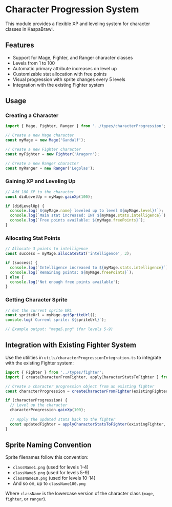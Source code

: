 # Character Progression System

This module provides a flexible XP and leveling system for character classes in KaspaBrawl.

## Features

- Support for Mage, Fighter, and Ranger character classes
- Levels from 1 to 100
- Automatic primary attribute increases on level up
- Customizable stat allocation with free points
- Visual progression with sprite changes every 5 levels
- Integration with the existing Fighter system

## Usage

### Creating a Character

```typescript
import { Mage, Fighter, Ranger } from '../types/characterProgression';

// Create a new Mage character
const myMage = new Mage('Gandalf');

// Create a new Fighter character
const myFighter = new Fighter('Aragorn');

// Create a new Ranger character
const myRanger = new Ranger('Legolas');
```

### Gaining XP and Leveling Up

```typescript
// Add 100 XP to the character
const didLevelUp = myMage.gainXp(100);

if (didLevelUp) {
  console.log(`${myMage.name} leveled up to level ${myMage.level}!`);
  console.log(`Main stat increased: INT ${myMage.stats.intelligence}`);
  console.log(`Free points available: ${myMage.freePoints}`);
}
```

### Allocating Stat Points

```typescript
// Allocate 3 points to intelligence
const success = myMage.allocateStat('intelligence', 3);

if (success) {
  console.log(`Intelligence increased to ${myMage.stats.intelligence}`);
  console.log(`Remaining points: ${myMage.freePoints}`);
} else {
  console.log('Not enough free points available');
}
```

### Getting Character Sprite

```typescript
// Get the current sprite URL
const spriteUrl = myMage.getSpriteUrl();
console.log(`Current sprite: ${spriteUrl}`);

// Example output: "mage5.png" (for levels 5-9)
```

## Integration with Existing Fighter System

Use the utilities in `utils/characterProgressionIntegration.ts` to integrate with the existing Fighter system:

```typescript
import { Fighter } from '../types/fighter';
import { createCharacterFromFighter, applyCharacterStatsToFighter } from '../utils/characterProgressionIntegration';

// Create a character progression object from an existing fighter
const characterProgression = createCharacterFromFighter(existingFighter);

if (characterProgression) {
  // Level up the character
  characterProgression.gainXp(100);
  
  // Apply the updated stats back to the fighter
  const updatedFighter = applyCharacterStatsToFighter(existingFighter, characterProgression);
}
```

## Sprite Naming Convention

Sprite filenames follow this convention:
- `className1.png` (used for levels 1-4)
- `className5.png` (used for levels 5-9)
- `className10.png` (used for levels 10-14)
- And so on, up to `className100.png`

Where `className` is the lowercase version of the character class (`mage`, `fighter`, or `ranger`).
